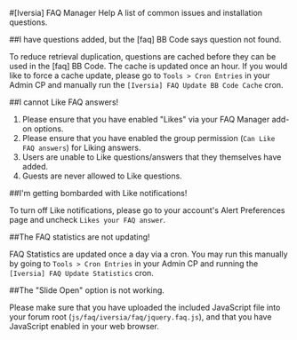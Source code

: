 #[Iversia] FAQ Manager Help
A list of common issues and installation questions.

##I have questions added, but the [faq] BB Code says question not found.
	
To reduce retrieval duplication, questions are cached before they can be used in the [faq] BB Code. The cache is updated once an hour. If you would like to force a cache update, please go to `Tools > Cron Entries` in your Admin CP and manually run the `[Iversia] FAQ Update BB Code Cache` cron.

##I cannot Like FAQ answers!

1. Please ensure that you have enabled "Likes" via your FAQ Manager add-on options.
1. Please ensure that you have enabled the group permission (`Can Like FAQ answers`) for Liking answers.
1. Users are unable to Like questions/answers that they themselves have added.
1. Guests are never allowed to Like questions.

##I'm getting bombarded with Like notifications!

To turn off Like notifications, please go to your account's Alert Preferences page and uncheck `Likes your FAQ answer`.

##The FAQ statistics are not updating!

FAQ Statistics are updated once a day via a cron. You may run this manually by going to `Tools > Cron Entries` in your Admin CP and running the `[Iversia] FAQ Update Statistics` cron.

##The "Slide Open" option is not working.

Please make sure that you have uploaded the included JavaScript file into your forum root (`js/faq/iversia/faq/jquery.faq.js`), and that you have JavaScript enabled in your web browser.
